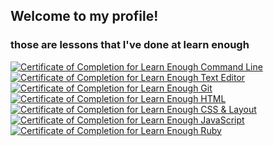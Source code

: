 ## Welcome to my profile!

### those are lessons that I've done at learn enough
<a href="https://www.learnenough.com/certificates/seiichiro"><img src="https://www.learnenough.com/certificates/seiichiro/command-line-tutorial.svg" alt="Certificate of Completion for Learn Enough Command Line"></a><a href="https://www.learnenough.com/certificates/seiichiro"><img src="https://www.learnenough.com/certificates/seiichiro/text-editor-tutorial.svg" alt="Certificate of Completion for Learn Enough Text Editor"></a><a href="https://www.learnenough.com/certificates/seiichiro"><img src="https://www.learnenough.com/certificates/seiichiro/git-tutorial.svg" alt="Certificate of Completion for Learn Enough Git"></a><a href="https://www.learnenough.com/certificates/seiichiro"><img src="https://www.learnenough.com/certificates/seiichiro/html-tutorial.svg" alt="Certificate of Completion for Learn Enough HTML"></a><a href="https://www.learnenough.com/certificates/seiichiro"><img src="https://www.learnenough.com/certificates/seiichiro/css-and-layout-tutorial.svg" alt="Certificate of Completion for Learn Enough CSS &amp; Layout"></a><a href="https://www.learnenough.com/certificates/seiichiro"><img src="https://www.learnenough.com/certificates/seiichiro/javascript-tutorial.svg" alt="Certificate of Completion for Learn Enough JavaScript"></a><a href="https://www.learnenough.com/certificates/seiichiro"><img src="https://www.learnenough.com/certificates/seiichiro/ruby-tutorial.svg" alt="Certificate of Completion for Learn Enough Ruby"></a>
